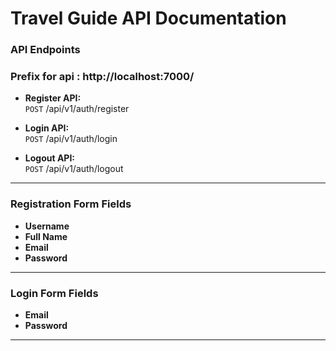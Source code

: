 # Travel Guide API Documentation

### API Endpoints
### Prefix for api : http://localhost:7000/
- **Register API:**  
  `POST` /api/v1/auth/register

- **Login API:**  
  `POST` /api/v1/auth/login

- **Logout API:**  
  `POST` /api/v1/auth/logout

---

### Registration Form Fields

- **Username**
- **Full Name**
- **Email**
- **Password**

---

### Login Form Fields

- **Email**
- **Password**

---
